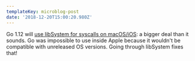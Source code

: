 ```yaml
---
templateKey: microblog-post
date: '2018-12-20T15:00:20.980Z'
---
```


Go 1.12 will [use libSystem for syscalls on macOS/iOS](https://tip.golang.org/doc/go1.12#darwin): a bigger deal than it sounds. Go was impossible to use inside Apple because it wouldn't be compatible with unreleased OS versions. Going through libSystem fixes that!

